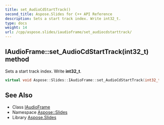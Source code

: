 ```yaml
---
title: set_AudioCdStartTrack()
second_title: Aspose.Slides for C++ API Reference
description: Sets a start track index. Write int32_t.
type: docs
weight: 14
url: /cpp/aspose.slides/iaudioframe/set_audiocdstarttrack/
---
```

## IAudioFrame::set_AudioCdStartTrack(int32_t) method


Sets a start track index. Write **int32_t**.

```cpp
virtual void Aspose::Slides::IAudioFrame::set_AudioCdStartTrack(int32_t value)=0
```

## See Also

* Class [IAudioFrame](./)
* Namespace [Aspose::Slides](../)
* Library [Aspose.Slides](../../)